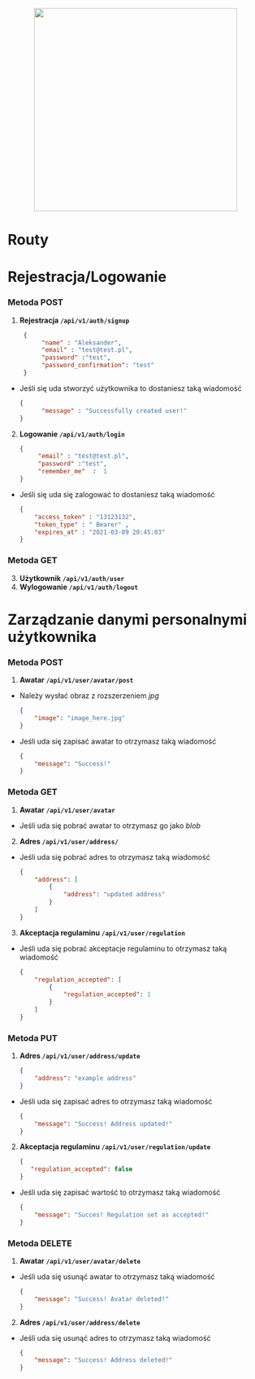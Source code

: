 
<p align="center"><a href="https://laravel.com" target="_blank"><img src="https://raw.githubusercontent.com/laravel/art/master/logo-lockup/5%20SVG/2%20CMYK/1%20Full%20Color/laravel-logolockup-cmyk-red.svg" width="400"></a></p>

# Routy

# Rejestracja/Logowanie


### Metoda POST

1. **Rejestracja `/api/v1/auth/signup`**
   ```json
    {    
         "name" : "Aleksander",    
         "email" : "test@test.pl",   
         "password" :"test",  
         "password_confirmation": "test"    
    }
   ```
- Jeśli się uda stworzyć użytkownika to dostaniesz taką wiadomość
   ```json
   {
         "message" : "Successfully created user!"
   }
   ``` 
	  
2. **Logowanie `/api/v1/auth/login`**
	```json
    {    
	     "email" : "test@test.pl",   
	     "password" :"test",  
    	 "remember_me"  :  1  
	} 
    ```
- Jeśli się uda się zalogować to dostaniesz taką wiadomość
    ```json
	{
		"access_token" : "13123132",  
		"token_type" : " Bearer" ,  
		"expires_at" : "2021-03-09 20:45:03"
	}
    ```
### Metoda GET
3. **Użytkownik `/api/v1/auth/user`**
4. **Wylogowanie `/api/v1/auth/logout`**  

# Zarządzanie danymi personalnymi użytkownika

### Metoda POST

1. **Awatar `/api/v1/user/avatar/post`**
- Należy wysłać obraz z rozszerzeniem *jpg*
    ```json
    {
        "image": "image_here.jpg"
    }
    ```
- Jeśli uda się zapisać awatar to otrzymasz taką wiadomość
    ```json
    {
        "message": "Success!"
    }
    ```
### Metoda GET

1. **Awatar `/api/v1/user/avatar`**
- Jeśli uda się pobrać awatar to otrzymasz go jako *blob*

2. **Adres `/api/v1/user/address/`**
- Jeśli uda się pobrać adres to otrzymasz taką wiadomość
    ```json
    {
        "address": [
            {
                "address": "updated address"
            }
        ]
    }
    ```

3. **Akceptacja regulaminu `/api/v1/user/regulation`**
- Jeśli uda się pobrać akceptacje regulaminu to otrzymasz taką wiadomość
    ```json
    {
        "regulation_accepted": [
            {
                "regulation_accepted": 1
            }
        ]
    }   
    ```

### Metoda PUT

1. **Adres `/api/v1/user/address/update`**
    ```json
    {
        "address": "example address"
    }
    ```
- Jeśli uda się zapisać adres to otrzymasz taką wiadomość
    ```json
    {
        "message": "Success! Address updated!"
    }
    ```

2. **Akceptacja regulaminu `/api/v1/user/regulation/update`**
    ```json
    {
       "regulation_accepted": false
    }
    ```
- Jeśli uda się zapisać wartość to otrzymasz taką wiadomość
    ```json
    {
        "message": "Succes! Regulation set as accepted!"
    }
    ```

### Metoda DELETE

1. **Awatar `/api/v1/user/avatar/delete`**
- Jeśli uda się usunąć awatar to otrzymasz taką wiadomość
    ```json
    {
        "message": "Success! Avatar deleted!"
    }
    ```

2. **Adres `/api/v1/user/address/delete`**
- Jeśli uda się usunąć adres to otrzymasz taką wiadomość
    ```json
    {
        "message": "Success! Address deleted!"
    }
    ```
